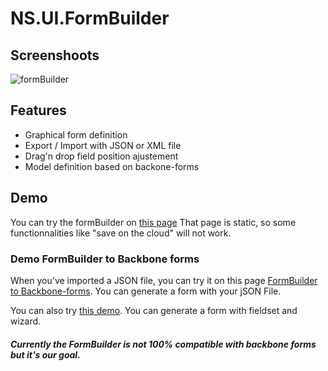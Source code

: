 # NS.UI.FormBuilder

## Screenshoots

![formBuilder](https://bfc338e5d0f8ee39c10a706464e4731eb4bd4d7a.googledrive.com/host/0B363_4UXLoNhUWhTOWhCbXlQQ2s/form.jpg)

## Features

* Graphical form definition
* Export / Import with JSON or XML file
* Drag'n drop field position ajustement
* Model definition based on backone-forms

## Demo

You can try the formBuilder on [this page](http://naturalsolutions.github.io/NS.UI.FormBuilder/)
That page is static, so some functionnalities like "save on the cloud" will not work.

### Demo FormBuilder to Backbone forms

When you've imported a JSON file, you can try it on this page [FormBuilder to 
Backbone-forms](http://amiceli.github.io/FormBuilderTobackbone-forms/).
You can generate a form with your jSON File.

You can also try [this demo](http://amiceli.github.io/backboneformsWizard/). You can 
generate a form with fieldset and wizard.

##### Currently the FormBuilder is not 100% compatible with backbone forms but it's our goal.
